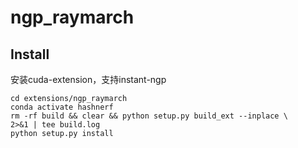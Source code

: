 # ngp_raymarch


## Install
安装cuda-extension，支持instant-ngp
```
cd extensions/ngp_raymarch
conda activate hashnerf
rm -rf build && clear && python setup.py build_ext --inplace \
2>&1 | tee build.log
python setup.py install
```
